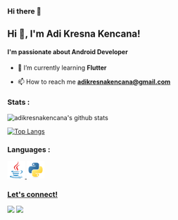 ### Hi there 👋

<!--
**adikresnakencana/adikresnakencana** is a ✨ _special_ ✨ repository because its `README.md` (this file) appears on your GitHub profile.

Here are some ideas to get you started:

- 🔭 I’m currently working on ...
- 🌱 I’m currently learning Machine Learning
- 👯 I’m looking to collaborate on ...
- 🤔 I’m looking for help with ...
- 💬 Ask me about ...
- 📫 How to reach me: ...
- 😄 Pronouns: ...
- ⚡ Fun fact: ...
-->

<h2 align="left">Hi 👋, I'm Adi Kresna Kencana!</h2>
<h4 align="left">I'm passionate about Android Developer</h4>

- 🌱 I’m currently learning **Flutter**

- 📫 How to reach me **adikresnakencana@gmail.com**

<h3 align="left">Stats : </h3>

![adikresnakencana's github stats](https://github-readme-stats.vercel.app/api?username=adikresnakencana&show_icons=true&theme=vue-dark)

[![Top Langs](https://github-readme-stats.vercel.app/api/top-langs/?username=adikresnakencana&theme=vue-dark&hide=css,html,php,jupyter%20notebook,javascript,hack,tsql&langs_count=8)](https://github.com/anuraghazra/github-readme-stats)

<h3 align="left">Languages : </h3>
<p align="left"> <a href="https://www.java.com" target="_blank"> <img src="https://github.com/devicons/devicon/blob/master/icons/java/java-original.svg" alt="java" width="40" width="40" height="40"/> </a> <a href="https://www.python.org" target="_blank"> <img src="https://github.com/devicons/devicon/blob/master/icons/python/python-original.svg" alt="python" width="40" height="40"/>  </p>


<h3 align="left">Let's connect! </h3>

[<img src="https://img.shields.io/badge/linkedin-%230077B5.svg?&style=for-the-badge&logo=linkedin&logoColor=white" />](https://www.linkedin.com/in/adikresnakencana/) [<img src = "https://img.shields.io/badge/instagram-%23E4405F.svg?&style=for-the-badge&logo=instagram&logoColor=white">](https://www.instagram.com/adikencana_/)

